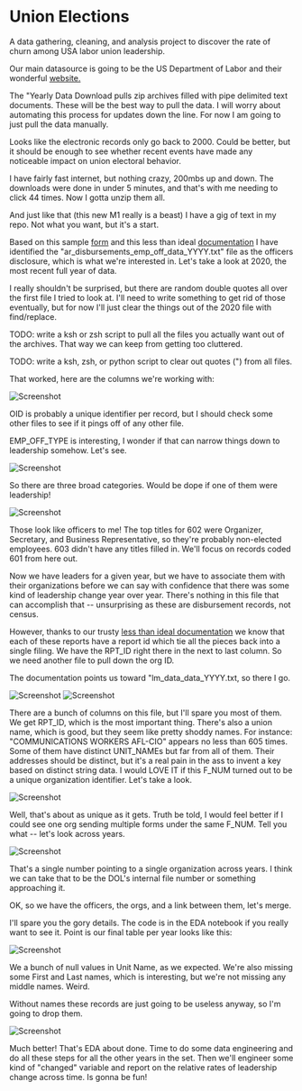 # Union Elections
A data gathering, cleaning, and analysis project to discover the rate of churn among USA labor union leadership. 

Our main datasource is going to be the US Department of Labor and their wonderful [website.](https://olmsapps.dol.gov/olpdr/) 

The "Yearly Data Download pulls zip archives filled with pipe delimited text documents. These will be the best way to pull the data. I will worry about automating this process for updates down the line. For now I am going to just pull the data manually.

Looks like the electronic records only go back to 2000. Could be better, but it should be enough to see whether recent events have made any noticeable impact on union electoral behavior. 

I have fairly fast internet, but nothing crazy, 200mbs up and down. The downloads were done in under 5 minutes, and that's with me needing to click 44 times. Now I gotta unzip them all. 

And just like that (this new M1 really is a beast) I have a gig of text in my repo. Not what you want, but it's a start.

Based on this sample [form](https://olmsapps.dol.gov/query/orgReport.do?rptId=739980&rptForm=LM2Form) and this less than ideal [documentation](https://olmsapps.dol.gov/olpdr/Guide_to_Working_with_OLMS_LM_Data.pdf) I have identified the "ar_disbursements_emp_off_data_YYYY.txt" file as the officers disclosure, which is what we're interested in. Let's take a look at 2020, the most recent full year of data.

I really shouldn't be surprised, but there are random double quotes all over the first file I tried to look at. I'll need to write something to get rid of those eventually, but for now I'll just clear the things out of the 2020 file with find/replace.

TODO: write a ksh or zsh script to pull all the files you actually want out of the archives. That way we can keep from getting too cluttered.

TODO: write a ksh, zsh, or python script to clear out quotes (") from all files. 

That worked, here are the columns we're working with:

![Screenshot](Readme_docs/disbursement_dtypes.png)

OID is probably a unique identifier per record, but I should check some other files to see if it pings off of any other file.

EMP_OFF_TYPE is interesting, I wonder if that can narrow things down to leadership somehow. Let's see.

![Screenshot](Readme_docs/value_counts_1.png)

So there are three broad categories. Would be dope if one of them were leadership!

![Screenshot](Readme_docs/value_counts_2.png)

Those look like officers to me! The top titles for 602 were Organizer, Secretary, and Business Representative, so they're probably non-elected employees. 603 didn't have any titles filled in. We'll focus on records coded 601 from here out.

Now we have leaders for a given year, but we have to associate them with their organizations before we can say with confidence that there was some kind of leadership change year over year. There's nothing in this file that can accomplish that -- unsurprising as these are disbursement records, not census. 

However, thanks to our trusty [less than ideal documentation](https://olmsapps.dol.gov/olpdr/Guide_to_Working_with_OLMS_LM_Data.pdf) we know that each of these reports have a report id which tie all the pieces back into a single filing. We have the RPT_ID right there in the next to last column. So we need another file to pull down the org ID.

The documentation points us toward "lm_data_data_YYYY.txt, so there I go. 

![Screenshot](Readme_docs/dtypes_2.png)
![Screenshot](Readme_docs/dtypes_3.png)

There are a bunch of columns on this file, but I'll spare you most of them. We get RPT_ID, which is the most important thing. There's also a union name, which is good, but they seem like pretty shoddy names. For instance: "COMMUNICATIONS WORKERS AFL-CIO" appears no less than 605 times. Some of them have distinct UNIT_NAMEs but far from all of them. Their addresses should be distinct, but it's a real pain in the ass to invent a key based on distinct string data. I would LOVE IT if this F_NUM turned out to be a unique organization identifier. Let's take a look.

![Screenshot](Readme_docs/value_counts_3.png)

Well, that's about as unique as it gets. Truth be told, I would feel better if I could see one org sending multiple forms under the same F_NUM. Tell you what -- let's look across years. 

![Screenshot](Readme_docs/file_number.png)

That's a single number pointing to a single organization across years. I think we can take that to be the DOL's internal file number or something approaching it. 

OK, so we have the officers, the orgs, and a link between them, let's merge.

I'll spare you the gory details. The code is in the EDA notebook if you really want to see it. Point is our final table per year looks like this:

![Screenshot](Readme_docs/df_info.png)

We a bunch of null values in Unit Name, as we expected. We're also missing some First and Last names, which is interesting, but we're not missing any middle names. Weird. 

Without names these records are just going to be useless anyway, so I'm going to drop them.

![Screenshot](Readme_docs/df_info.png)

Much better! That's EDA about done. Time to do some data engineering and do all these steps for all the other years in the set. Then we'll engineer some kind of "changed" variable and report on the relative rates of leadership change across time. Is gonna be fun!

